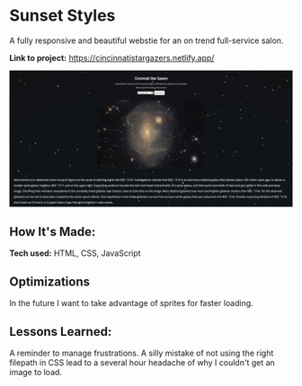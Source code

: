 # Sunset Styles # 
A fully responsive and beautiful webstie for an on trend full-service salon.

**Link to project:** https://cincinnatistargazers.netlify.app/

![alt tag](https://github.com/AdamRobinsonSE/Cincinnati-Star-Gazers/blob/main/img/screenshot.PNG)

## How It's Made:

**Tech used:** HTML, CSS, JavaScript

## Optimizations

In the future I want to take advantage of sprites for faster loading.

## Lessons Learned:

A reminder to manage frustrations. A silly mistake of not using the right filepath in CSS lead to a several hour headache of why I couldn't get an image to load.
